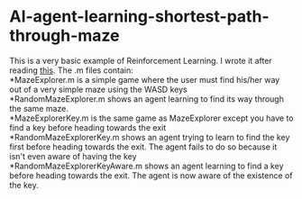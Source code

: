 # AI-agent-learning-shortest-path-through-maze

This is a very basic example of Reinforcement Learning. I wrote it after reading [this](https://www.mathworks.com/content/dam/mathworks/ebook/gated/reinforcement-learning-ebook-all-chapters.pdf). The .m files contain: <br/>
*MazeExplorer.m is a simple game where the user must find his/her way out of a very simple maze using the WASD keys <br/>
*RandomMazeExplorer.m shows an agent learning to find its way through the same maze. <br/>
*MazeExplorerKey.m is the same game as MazeExplorer except you have to find a key before heading towards the exit <br/>
*RandomMazeExplorerKey.m shows an agent trying to learn to find the key first before heading towards the exit. The agent fails to do so because it isn't even aware of having the key <br/>
*RandomMazeExplorerKeyAware.m shows an agent learning to find a key before heading towards the exit. The agent is now aware of the existence of the key.<br/>
